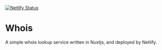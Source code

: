[![Netlify Status](https://api.netlify.com/api/v1/badges/b9db885a-4555-407a-8277-349da8385e71/deploy-status)](https://app.netlify.com/sites/wonderful-heyrovsky-1af3e5/deploys)
# Whois
A simple whois lookup service written in Nuxtjs, and deployed by Netlify.
